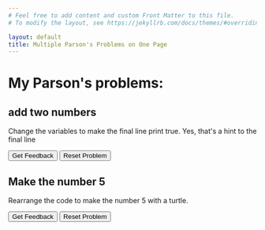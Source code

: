 ```yaml
---
# Feel free to add content and custom Front Matter to this file.
# To modify the layout, see https://jekyllrb.com/docs/themes/#overriding-theme-defaults

layout: default
title: Multiple Parson's Problems on One Page
---
```

# My Parson's problems:

## add two numbers
Change the variables to make the final line print true. Yes, that's a hint to the final line

<div id="parson1-sortableTrash" class="sortable-code"></div> 
<div id="parson1-sortable" class="sortable-code"></div> 
<div style="clear:both;"></div> 
<p> 
    <input id="parson1-feedbackLink" value="Get Feedback" type="button" /> 
    <input id="parson1-newInstanceLink" value="Reset Problem" type="button" /> 
</p> 
<script type="text/javascript"> 
(function(){
  var initial = "x = $$toggle::5::6::7$$\n" +
    "y = $$toggle::8::9::10$$\n" +
    "z = x + y\n" +
    "print(z == 15) #prints True if z has been set to 15.";
  var parsonsPuzzle = new ParsonsWidget({
    "sortableId": "parson1-sortable",
    "max_wrong_lines": 10,
    "grader": ParsonsWidget._graders.VariableCheckGrader,
    "exec_limit": 2500,
    "can_indent": true,
    "x_indent": 50,
    "lang": "en",
    "show_feedback": true,
    "vartests": [
        {
            "message": "print(z == 15) printed \"F alse\"",
            "initcode": "x , y = 0 , 0",
            "code": "",
            "variables": {
                "z": 15
            }
        }
    ]
  });
  parsonsPuzzle.init(initial);
  parsonsPuzzle.shuffleLines();
  $("#parson1-newInstanceLink").click(function(event){ 
      event.preventDefault(); 
      parsonsPuzzle.shuffleLines(); 
  }); 
  $("#parson1-feedbackLink").click(function(event){ 
      event.preventDefault(); 
      parsonsPuzzle.getFeedback(); 
  }); 
})(); 
</script>


## Make the number 5
Rearrange the code to make the number 5 with a turtle.

<div id="ParsonTurtle-sortableTrash" class="sortable-code"></div> 
<div id="ParsonTurtle-sortable" class="sortable-code"></div> 
<div style="clear:both;"></div> 
<p> 
    <input id="ParsonTurtle-feedbackLink" value="Get Feedback" type="button" /> 
    <input id="ParsonTurtle-newInstanceLink" value="Reset Problem" type="button" /> 
</p> 
<script type="text/javascript"> 
(function(){
  var initial = "import turtle\n" +
    "modelTurtle = turtle.Turtle()\n" +
    "for i in range(2):\n" +
    "    modelTurtle.fd(70)\n" +
    "    modelTurtle.lt(90)\n" +
    "for i in range(2):\n" +
    "    modelTurtle.fd(70)\n" +
    "    modelTurtle.rt(90)\n" +
    "modelTurtle.fd(70)";
  var parsonsPuzzle = new ParsonsWidget({
    "sortableId": "ParsonTurtle-sortable",
    "max_wrong_lines": 10,
    "grader": ParsonsWidget._graders.TurtleGrader,
    "exec_limit": 2500,
    "can_indent": true,
    "x_indent": 50,
    "lang": "en",
    "show_feedback": true,
    "trashId": "ParsonTurtle-sortableTrash",
    "executable_code": "",
    "programmingLang": "pseudo",
    "turtleModelCode": "import turtle\nmodelTurtle = turtle.Turtle()\nfor i in range(2):\n    modelTurtle.fd(70)\n    modelTurtle.lt(90)\nfor i in range(2):\n    modelTurtle.fd(70)\n    modelTurtle.rt(90)\nmodelTurtle.fd(70)"
  });
  parsonsPuzzle.init(initial);
  parsonsPuzzle.shuffleLines();
  $("#ParsonTurtle-newInstanceLink").click(function(event){ 
      event.preventDefault(); 
      parsonsPuzzle.shuffleLines(); 
  }); 
  $("#ParsonTurtle-feedbackLink").click(function(event){ 
      event.preventDefault(); 
      parsonsPuzzle.getFeedback(); 
  }); 
})(); 
</script>







